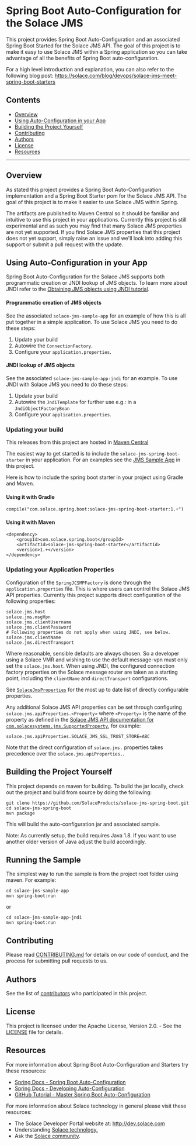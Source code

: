 # Spring Boot Auto-Configuration for the Solace JMS

This project provides Spring Boot Auto-Configuration and an associated Spring Boot Started for the Solace JMS API. The goal of this project is to make it easy to use Solace JMS within a Spring application so you can take advantage of all the benefits of Spring Boot auto-configuration.

For a high level introduction and explanation, you can also refer to the following blog post: https://solace.com/blog/devops/solace-jms-meet-spring-boot-starters

## Contents

* [Overview](#overview)
* [Using Auto-Configuration in your App](#using-auto-configuration-in-your-app)
* [Building the Project Yourself](#building-the-project-yourself)
* [Contributing](#contributing)
* [Authors](#authors)
* [License](#license)
* [Resources](#resources)

---

## Overview
 
As stated this project provides a Spring Boot Auto-Configuration implementation and a Spring Boot Starter pom for the Solace JMS API. The goal of this project is to make it easier to use Solace JMS within Spring.  

The artifacts are published to Maven Central so it should be familiar and intuitive to use this project in your applications. Currently this project is still experimental and as such you may find that many Solace JMS properties are not yet supported. If you find Solace JMS properties that this project does not yet support, simply raise an issue and we'll look into adding this support or submit a pull request with the update.

    
## Using Auto-Configuration in your App

Spring Boot Auto-Configuration for the Solace JMS supports both programmatic creation or JNDI lookup of JMS objects. To learn more about JNDI refer to the [Obtaining JMS objects using JNDI tutorial](https://solacesamples.github.io/solace-samples-jms/using-jndi/).

#### Programmatic creation of JMS objects

See the associated `solace-jms-sample-app` for an example of how this is all put together in a simple application. To use Solace JMS you need to do these steps:

1. Update your build
2. Autowire the `ConnectionFactory`.
3. Configure your `application.properties`.

#### JNDI lookup of JMS objects

See the associated `solace-jms-sample-app-jndi` for an example. To use JNDI with Solace JMS you need to do these steps:

1. Update your build
2. Autowire the `JndiTemplate` for further use e.g.: in a `JndiObjectFactoryBean`
3. Configure your `application.properties`.


### Updating your build

This releases from this project are hosted in [Maven Central](https://mvnrepository.com/artifact/com.solace.spring.boot/solace-jms-spring-boot-starter)

The easiest way to get started is to include the `solace-jms-spring-boot-starter` in your application. For an examples see the [JMS Sample App](https://github.com/SolaceProducts/solace-jms-spring-boot/tree/master/solace-jms-sample-app) in this project.

Here is how to include the spring boot starter in your project using Gradle and Maven.

#### Using it with Gradle

```
compile("com.solace.spring.boot:solace-jms-spring-boot-starter:1.+")
```

#### Using it with Maven

```
<dependency>
	<groupId>com.solace.spring.boot</groupId>
	<artifactId>solace-jms-spring-boot-starter</artifactId>
	<version>1.+</version>
</dependency>
```

### Updating your Application Properties

Configuration of the `SpringJCSMPFactory` is done through the `application.properties` file. This is where users can control the Solace JMS API properties. Currently this project supports direct configuration of the following properties:

```
solace.jms.host
solace.jms.msgVpn
solace.jms.clientUsername
solace.jms.clientPassword
# Following properties do not apply when using JNDI, see below.
solace.jms.clientName
solace.jms.directTransport 
```

Where reasonable, sensible defaults are always chosen. So a developer using a Solace VMR and wishing to use the default message-vpn must only set the `solace.jms.host`. When using JNDI, the configured connection factory properties on the Solace message router are taken as a starting point, including the `clientName` and `directTransport` configurations.

See [`SolaceJmsProperties`](https://github.com/SolaceProducts/solace-jms-spring-boot/blob/master/solace-jms-spring-boot-autoconfigure/src/main/java/com/solace/spring/boot/autoconfigure/SolaceJmsProperties.java) for the most up to date list of directly configurable properties.

Any additional Solace JMS API properties can be set through configuring `solace.jms.apiProperties.<Property>` where `<Property>` is the name of the property as defined in the [Solace JMS API documentation for `com.solacesystems.jms.SupportedProperty`](https://docs.solace.com/API-Developer-Online-Ref-Documentation/jms/constant-values.html ), for example:

```
solace.jms.apiProperties.SOLACE_JMS_SSL_TRUST_STORE=ABC
```

Note that the direct configuration of `solace.jms.` properties takes precedence over the `solace.jms.apiProperties.`.

## Building the Project Yourself 

This project depends on maven for building. To build the jar locally, check out the project and build from source by doing the following:

    git clone https://github.com/SolaceProducts/solace-jms-spring-boot.git
    cd solace-jms-spring-boot
    mvn package

This will build the auto-configuration jar and associated sample.

Note: As currently setup, the build requires Java 1.8. If you want to use another older version of Java adjust the build accordingly.

## Running the Sample 

The simplest way to run the sample is from the project root folder using maven. For example:

	cd solace-jms-sample-app
    mvn spring-boot:run

or

	cd solace-jms-sample-app-jndi
    mvn spring-boot:run

## Contributing

Please read [CONTRIBUTING.md](CONTRIBUTING.md) for details on our code of conduct, and the process for submitting pull requests to us.

## Authors

See the list of [contributors](https://github.com/SolaceProducts/solace-jms-spring-boot/graphs/contributors) who participated in this project.

## License

This project is licensed under the Apache License, Version 2.0. - See the [LICENSE](LICENSE) file for details.

## Resources

For more information about Spring Boot Auto-Configuration and Starters try these resources:

- [Spring Docs - Spring Boot Auto-Configuration](http://docs.spring.io/autorepo/docs/spring-boot/current/reference/htmlsingle/#using-boot-auto-configuration)
- [Spring Docs - Developing Auto-Configuration](http://docs.spring.io/autorepo/docs/spring-boot/current/reference/htmlsingle/#boot-features-developing-auto-configuration)
- [GitHub Tutorial - Master Spring Boot Auto-Configuration](https://github.com/snicoll-demos/spring-boot-master-auto-configuration)

For more information about Solace technology in general please visit these resources:

- The Solace Developer Portal website at: http://dev.solace.com
- Understanding [Solace technology.](http://dev.solace.com/tech/)
- Ask the [Solace community](http://dev.solace.com/community/).
